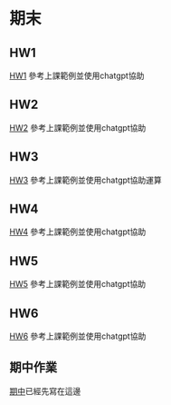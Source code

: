 # 期末

## HW1 
[HW1](https://github.com/HuangAlvin/_alg/blob/master/HW1.py) 參考上課範例並使用chatgpt協助
## HW2
[HW2](https://github.com/HuangAlvin/_alg/blob/master/HW2.py) 參考上課範例並使用chatgpt協助
## HW3
[HW3](https://github.com/HuangAlvin/_alg/blob/master/HW3.jpg) 參考上課範例並使用chatgpt協助運算
## HW4
[HW4](https://github.com/HuangAlvin/_alg/blob/master/HW4.py) 參考上課範例並使用chatgpt協助
## HW5
[HW5](https://github.com/HuangAlvin/_alg/blob/master/HW5.py) 參考上課範例並使用chatgpt協助
## HW6
[HW6](https://github.com/HuangAlvin/_alg/blob/master/HW6.md) 參考上課範例並使用chatgpt協助
## 期中作業
[期中](https://github.com/HuangAlvin/_alg/blob/master/%E6%9C%9F%E4%B8%AD/readme.md)已經先寫在這邊
